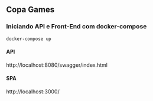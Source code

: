 ## Copa Games

### Iniciando API e Front-End com docker-compose

`docker-compose up`

#### API

http://localhost:8080/swagger/index.html

#### SPA

http://localhost:3000/
